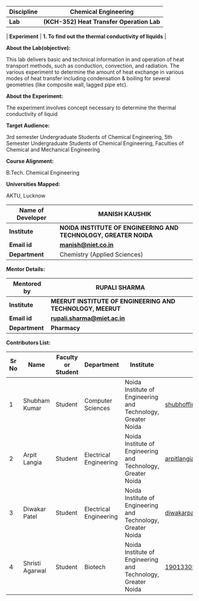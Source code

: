 | **Discipline** | **Chemical Engineering** |
| --- | --- |
| **Lab** | **(KCH-352) Heat Transfer Operation Lab** |

| **Experiment** | **1. To find out the thermal conductivity of liquids** |

**About the Lab(objective):**

This lab delivers basic and technical information in and operation of heat transport methods, such as conduction, convection, and radiation. The various experiment to determine the amount of heat exchange in various modes of heat transfer including condensation & boiling for several geometries (like composite wall, lagged pipe etc).

**About the Experiment:**

The experiment involves concept necessary to determine the thermal conductivity of liquid

**Target Audience:**

3rd semester Undergraduate Students of Chemical Engineering, 5th Semester Undergraduate Students of Chemical Engineering, Faculties of Chemical and Mechanical Engineering 

**Course Alignment:**

B.Tech. Chemical Engineering

**Universities Mapped:**

AKTU, Lucknow

| **Name of Developer** | **MANISH KAUSHIK** |
| --- | --- |
| **Institute** | **NOIDA INSTITUTE OF ENGINEERING AND TECHNOLOGY, GREATER NOIDA** |
| **Email id** | [**manish@niet.co.in**](mailto:manish@niet.co.in) |
| **Department** | Chemistry (Applied Sciences) |

**Mentor Details:**

| **Mentored by** | **RUPALI SHARMA** |
| --- | --- |
| **Institute** | **MEERUT INSTITUTE OF ENGINEERING AND TECHNOLOGY, MEERUT** |
| **Email id** | [**rupali.sharma@miet.ac.in**](mailto:rupali.sharma@miet.ac.in) |
| **Department** | **Pharmacy** |

**Contributors List:**

| **Sr No** | **Name** | **Faculty or Student** | **Department** | **Institute** | **Email id** |
| --- | --- | --- | --- | --- | --- |
| 1 | Shubham Kumar | Student | Computer Sciences | Noida Institute of Engineering and Technology, Greater Noida | shubhofficial1@gmail.com |
| 2 | Arpit Langia | Student | Electrical Engineering | Noida Institute of Engineering and Technology, Greater Noida | arpitlangia2328@gmail.com |
| 3 | Diwakar Patel | Student | Electrical Engineering | Noida Institute of Engineering and Technology, Greater Noida | diwakarpatelsatya@gmail.com |
| 4 | Shristi Agarwal | Student | Biotech | Noida Institute of Engineering and Technology, Greater Noida | 1901330540039@niet.co.in |
